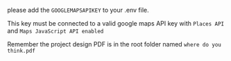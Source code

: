 please add the `GOOGLEMAPSAPIKEY` to your .env file.

This key must be connected to a valid google maps API key with `Places API` and `Maps JavaScript API enabled`

Remember the project design PDF is in the root folder named `where do you think.pdf`